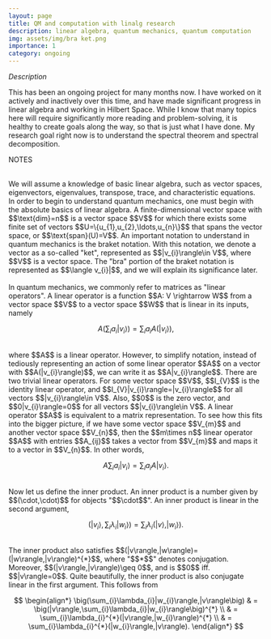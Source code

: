 ```yaml
---
layout: page
title: QM and computation with linalg research
description: linear algebra, quantum mechanics, quantum computation
img: assets/img/bra ket.png
importance: 1
category: ongoing
---
```


<i> Description </i>
<p>
This has been an ongoing project for many months now. I have worked on it actively and inactively over this time, and have made significant progress in linear algebra and working in Hilbert Space. While I know that many topics here will require significantly more reading and problem-solving, it is healthy to create goals along the way, so that is just what I have done. My research goal right now is to understand the spectral theorem and spectral decomposition. 
</p>


NOTES 


<br>
We will assume a knowledge of basic linear algebra, such as vector spaces, eigenvectors, eigenvalues, transpose, trace, and characteristic equations. In order to begin to understand quantum mechanics, one must begin with the absolute basics of linear algebra. A finite-dimensional vector space with $$\text{dim}=n$$ is a vector space $$V$$ for which there exists some finite set of vectors $$U=\{u_{1},u_{2},\ldots,u_{n}\}$$ that spans the vector space, or $$\text{span}(U)=V$$. An important notation to understand in quantum mechanics is the braket notation. With this notation, we denote a vector as a so-called "ket", represented as $$|v_{i}\rangle\in V$$, where $$V$$ is a vector space. The "bra" portion of the braket notation is represented as $$\langle v_{i}|$$, and we will explain its significance later. 
<br>
<br>
In quantum mechanics, we commonly refer to matrices as "linear operators". A linear operator is a function $$A: V \rightarrow W$$ from a vector space $$V$$ to a vector space $$W$$ that is linear in its inputs, namely 
<br>

$$
\begin{equation*} A\big(\sum_{i}a_{i}|v_{i}\rangle \big) = \sum_{i}a_{i}A(|v_{i}\rangle) \end{equation*},
$$

<br>
where $$A$$ is a linear operator. However, to simplify notation, instead of tediously representing an action of some linear operator $$A$$ on a vector with $$A(|v_{i}\rangle)$$, we can write it as $$A|v_{i}\rangle$$. There are two trivial linear operators. For some vector space $$V$$, $$I_{V}$$ is the identity linear operator, and $$I_{V}|v_{i}\rangle=|v_{i}\rangle$$ for all vectors $$|v_{i}\rangle\in V$$. Also, $$0$$ is the zero vector, and $$0|v_{i}\rangle=0$$ for all vectors $$|v_{i}\rangle\in V$$. A linear operator $$A$$ is equivalent to a matrix representation. To see how this fits into the bigger picture, if we have some vector space $$V_{m}$$ and another vector space $$V_{n}$$, then the $$m\times n$$ linear operator $$A$$ with entries $$A_{ij}$$ takes a vector from $$V_{m}$$ and maps it to a vector in $$V_{n}$$. In other words,  
<br>

$$
\begin{equation*} A\sum_{i}a_{i}|v_{i}\rangle  = \sum_{i}a_{i}A|v_{i}\rangle .\end{equation*}
$$

<br>
Now let us define the inner product. An inner product is a number given by $$(\cdot,\cdot)$$ for objects "$$\cdot$$". An inner product is linear in the second argument, 
<br>

$$
\begin{equation*} \big(|v_{i}\rangle,\sum_{i}\lambda_{i}|w_{i}\rangle\big) = \sum_{i}\lambda_{i}(|v\rangle,|w_{i}\rangle). \end{equation*}
$$

<br>
The inner product also satisfies $$(|v\rangle,|w\rangle)=(|w\rangle,|v\rangle)^{*}$$, where "$$*$$" denotes conjugation. Moreover, $$(|v\rangle,|v\rangle)\geq 0$$, and is $$0$$ iff. $$|v\rangle=0$$. Quite beautifully, the inner product is also conjugate linear in the first argument. This follows from
<br>

$$
\begin{align*}
\big(\sum_{i}\lambda_{i}|w_{i}\rangle,|v\rangle\big) & 
= \big(|v\rangle,\sum_{i}\lambda_{i}|w_{i}\rangle\big)^{*} \\ &
= \sum_{i}\lambda_{i}^{*}(|v\rangle,|w_{i}\rangle)^{*} \\ &
= \sum_{i}\lambda_{i}^{*}(|w_{i}\rangle,|v\rangle).
\end{align*}
$$
